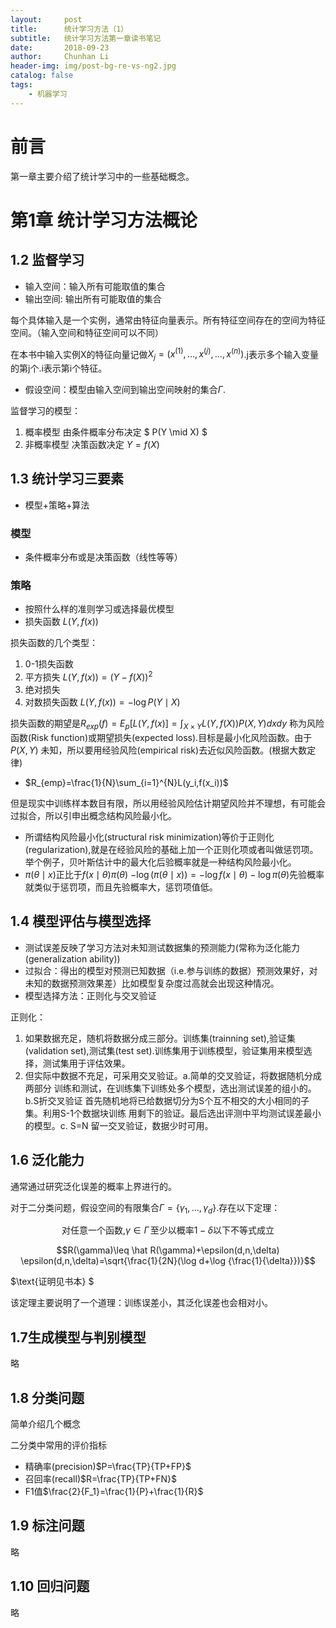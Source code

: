 ```yaml
---
layout:     post
title:      统计学习方法（1）
subtitle:   统计学习方法第一章读书笔记
date:       2018-09-23
author:     Chunhan Li
header-img: img/post-bg-re-vs-ng2.jpg
catalog: false
tags:
    - 机器学习
---
```


# 前言
第一章主要介绍了统计学习中的一些基础概念。
# 第1章 统计学习方法概论

## 1.2 监督学习

- 输入空间：输入所有可能取值的集合
- 输出空间: 输出所有可能取值的集合

每个具体输入是一个实例，通常由特征向量表示。所有特征空间存在的空间为特征空间。（输入空间和特征空间可以不同）

在本书中输入实例X的特征向量记做$X_{j}=(x^{(1)},\dots,x^{(j)},\dots,x^{(n)})$.j表示多个输入变量的第j个.i表示第i个特征。
- 假设空间：模型由输入空间到输出空间映射的集合$\Gamma$.

监督学习的模型：
1. 概率模型 由条件概率分布决定 $ P(Y \mid X) $ 
2. 非概率模型 决策函数决定 $Y=f(X)$ 

## 1.3 统计学习三要素

- 模型+策略+算法
### 模型
- 条件概率分布或是决策函数（线性等等）
### 策略
- 按照什么样的准则学习或选择最优模型
- 损失函数 $L(Y,f(x))$

损失函数的几个类型：
1. 0-1损失函数
2. 平方损失 $L(Y,f(x))=(Y-f(X))^2$
3. 绝对损失
4. 对数损失函数 $L(Y,f(x))=-\log P(Y\mid X)$

损失函数的期望是$R_{exp}(f)=E_p[L(Y,f(x)]=\int_{X \times Y}L(Y,f(X))P(X,Y)d xd y$ 称为风险函数(Risk function)或期望损失(expected loss).目标是最小化风险函数。由于 $P(X,Y)$ 未知，所以要用经验风险(empirical risk)去近似风险函数。(根据大数定律)
- $R_{emp}=\frac{1}{N}\sum_{i=1}^{N}L(y_i,f(x_i))$

但是现实中训练样本数目有限，所以用经验风险估计期望风险并不理想，有可能会过拟合，所以引申出概念结构风险最小化。
- 所谓结构风险最小化(structural risk minimization)等价于正则化(regularization),就是在经验风险的基础上加一个正则化项或者叫做惩罚项。举个例子，贝叶斯估计中的最大化后验概率就是一种结构风险最小化。
- $\pi(\theta \mid x)\text{正比于}f(x \mid \theta)\pi(\theta)$
$-\log(\pi(\theta \mid x))=-\log f(x \mid \theta)-\log \pi(\theta)$先验概率就类似于惩罚项，而且先验概率大，惩罚项值低。

## 1.4 模型评估与模型选择
- 测试误差反映了学习方法对未知测试数据集的预测能力(常称为泛化能力(generalization ability))
- 过拟合：得出的模型对预测已知数据（i.e.参与训练的数据）预测效果好，对未知的数据预测效果差）比如模型复杂度过高就会出现这种情况。
- 模型选择方法：正则化与交叉验证

正则化：
1. 如果数据充足，随机将数据分成三部分。训练集(trainning set),验证集(validation set),测试集(test set).训练集用于训练模型，验证集用来模型选择，测试集用于评估效果。
2. 但实际中数据不充足，可采用交叉验证。a.简单的交叉验证，将数据随机分成两部分 训练和测试，在训练集下训练处多个模型，选出测试误差的组小的。b.S折交叉验证 首先随机地将已给数据切分为S个互不相交的大小相同的子集。利用S-1个数据块训练 用剩下的验证。最后选出评测中平均测试误差最小的模型。c. S=N 留一交叉验证，数据少时可用。

## 1.6 泛化能力

通常通过研究泛化误差的概率上界进行的。

对于二分类问题，假设空间的有限集合$\Gamma=\{\gamma_1,\dots,\gamma_d\}$.存在以下定理：

$$ \text{对任意一个函数,}\gamma \in \Gamma\,\text{至少以概率}1- \delta\text{以下不等式成立}$$

$$R(\gamma)\leq \hat R(\gamma)+\epsilon(d,n,\delta)  \epsilon(d,n,\delta)=\sqrt{\frac{1}{2N}(\log d+\log {\frac{1}{\delta}})}$$

$\text{证明见书本} $

该定理主要说明了一个道理：训练误差小，其泛化误差也会相对小。

## 1.7生成模型与判别模型
略

## 1.8 分类问题
简单介绍几个概念

二分类中常用的评价指标
- 精确率(precision)$P=\frac{TP}{TP+FP}$
- 召回率(recall)$R=\frac{TP}{TP+FN}$
- F1值$\frac{2}{F_1}=\frac{1}{P}+\frac{1}{R}$

## 1.9 标注问题

略
## 1.10 回归问题

略

